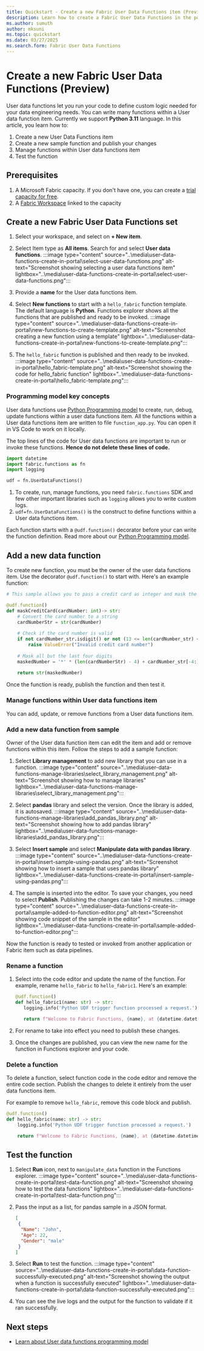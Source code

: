 ```yaml
---
title: Quickstart - Create a new Fabric User Data Functions item (Preview)
description: Learn how to create a Fabric User Data Functions in the portal 
ms.author: sumuth
author: mksuni
ms.topic: quickstart
ms.date: 03/27/2025
ms.search.form: Fabric User Data Functions
---
```


# Create a new Fabric User Data Functions (Preview)

User data functions let you run your code to define custom logic needed for your data engineering needs. You can write many functions within a User data function item. Currently we support **Python 3.11** language. In this article, you learn how to:

1. Create a new User Data Functions item
2. Create a new sample function and publish your changes
3. Manage functions within User data functions item 
4. Test the function


## Prerequisites
1. A Microsoft Fabric capacity. If you don't have one, you can create a [trial capacity for free](../../get-started/fabric-trial.md).
2. A [Fabric Workspace](../../get-started/create-workspaces.md) linked to the capacity
 
## Create a new Fabric User Data Functions set
1. Select your workspace, and select on **+ New item**. 
2. Select Item type as **All items**. Search for and select **User data functions**. 
   :::image type="content" source="..\media\user-data-functions-create-in-portal\select-user-data-functions.png" alt-text="Screenshot showing selecting a user data functions item" lightbox="..\media\user-data-functions-create-in-portal\select-user-data-functions.png":::

3. Provide a **name** for the User data functions item.
 
4. Select **New functions** to start with a ``hello_fabric`` function template. The default language is **Python**. Functions explorer shows all the functions that are published and ready to be invoked.
  :::image type="content" source="..\media\user-data-functions-create-in-portal\new-functions-to-create-template.png" alt-text="Screenshot creating a new function using a template" lightbox="..\media\user-data-functions-create-in-portal\new-functions-to-create-template.png":::

5. The `hello_fabric` function is published and then ready to be invoked. 
   :::image type="content" source="..\media\user-data-functions-create-in-portal\hello_fabric-template.png" alt-text="Screenshot showing the code for hello_fabric function" lightbox="..\media\user-data-functions-create-in-portal\hello_fabric-template.png":::

### Programming model key concepts 
User data functions use [Python Programming model](./python-programming-model.md) to create, run, debug, update functions within a user data functions item. All the functions within a User data functions item are written to file `function_app.py`. You can open it in VS Code to work on it locally. 

The top lines of the code for User data functions are important to run or invoke these functions. **Hence do not delete these lines of code.**

```python
import datetime
import fabric.functions as fn
import logging

udf = fn.UserDataFunctions()
```

1. To create, run, manage functions, you need `fabric.functions` SDK and few other important libraries such as `logging` allows you to write custom logs. 
2. `udf=fn.UserDataFunctions()` is the construct to define functions within a User data functions item. 

Each function starts with a `@udf.function()` decorator before your can write the function definition. Read more about our [Python Programming model](./python-programming-model.md).

## Add a new data function

To create new function, you must be the owner of the user data functions item. Use the decorator `@udf.function()` to start with. Here's an example function: 

```python
# This sample allows you to pass a credit card as integer and mask the card leaving the last 4 digits. 

@udf.function()
def maskCreditCard(cardNumber: int)-> str:
    # Convert the card number to a string
    cardNumberStr = str(cardNumber)
    
    # Check if the card number is valid
    if not cardNumber_str.isdigit() or not (13 <= len(cardNumber_str) <= 19):
        raise ValueError("Invalid credit card number")
    
    # Mask all but the last four digits
    maskedNumber = '*' * (len(cardNumberStr) - 4) + cardNumber_str[-4:]
    
    return str(maskedNumber)

   ```
Once the function is ready, publish the function and then test it. 

### Manage functions within User data functions item 
You can add, update, or remove functions from a User data functions item.

### Add a new data function from sample 
Owner of the User data function item can edit the item and add or remove functions within this item. Follow the steps to add a sample function:

1. Select **Library management** to add new library that you can use in a function.
   :::image type="content" source="..\media\user-data-functions-manage-libraries\select_library_management.png" alt-text="Screenshot showing how to manage libraries" lightbox="..\media\user-data-functions-manage-libraries\select_library_management.png":::

2. Select **pandas** library and select the version. Once the library is added, it is autosaved. 
   :::image type="content" source="..\media\user-data-functions-manage-libraries\add_pandas_library.png" alt-text="Screenshot showing how to add pandas library" lightbox="..\media\user-data-functions-manage-libraries\add_pandas_library.png":::

3. Select **Insert sample** and select **Manipulate data with pandas library**. 
   :::image type="content" source="..\media\user-data-functions-create-in-portal\insert-sample-using-pandas.png" alt-text="Screenshot showing how to insert a sample that uses pandas library" lightbox="..\media\user-data-functions-create-in-portal\insert-sample-using-pandas.png":::

5. The sample is inserted into the editor. To save your changes, you need to select **Publish**. Publishing the changes can take 1-2 minutes. 
   :::image type="content" source="..\media\user-data-functions-create-in-portal\sample-added-to-function-editor.png" alt-text="Screenshot showing code snippet of the sample in the editor" lightbox="..\media\user-data-functions-create-in-portal\sample-added-to-function-editor.png":::

Now the function is ready to tested or invoked from another application or Fabric item such as data pipelines. 

### Rename a function
1. Select into the code editor and update the name of the function. For example, rename `hello_fabric` to `hello_fabric1`. Here's an example:
   ```python
   @udf.function()
   def hello_fabric1(name: str) -> str:
      logging.info('Python UDF trigger function processed a request.')

      return f"Welcome to Fabric Functions, {name}, at {datetime.datetime.now()}!"
   ```

2. For rename to take into effect you need to publish these changes. 
3. Once the changes are published, you can view the new name for the function in Functions explorer and your code. 

### Delete a function 
To delete a function, select function code in the code editor and remove the entire code section. Publish the changes to delete it entirely from the user data functions item. 

For example to remove `hello_fabric`, remove this code block and publish. 

```python
@udf.function()
def hello_fabric(name: str) -> str:
    logging.info('Python UDF trigger function processed a request.')

    return f"Welcome to Fabric Functions, {name}, at {datetime.datetime.now()}!"
```

## Test the function 
1. Select **Run** icon, next to `manipulate_data` function in the Functions explorer. 
    :::image type="content" source="..\media\user-data-functions-create-in-portal\test-data-function.png" alt-text="Screenshot showing how to test the data functions" lightbox="..\media\user-data-functions-create-in-portal\test-data-function.png":::

2. Pass the input as a list, for pandas sample in a JSON format.   
   ```json
   [
    {
     "Name": "John",
     "Age": 22,
     "Gender": "male"
    }
   ]
   ```
  
5. Select **Run** to test the function.
   :::image type="content" source="..\media\user-data-functions-create-in-portal\data-function-successfully-executed.png" alt-text="Screenshot showing the output when a function is successfully executed" lightbox="..\media\user-data-functions-create-in-portal\data-function-successfully-executed.png":::

6. You can see the live logs and the output for the function to validate if it ran successfully. 

## Next steps
- [Learn about User data functions programming model](./python-programming-model.md)




